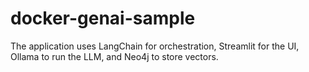 # docker-genai-sample

The application uses LangChain for orchestration, Streamlit for the UI, Ollama to run the LLM, and Neo4j to store vectors.
